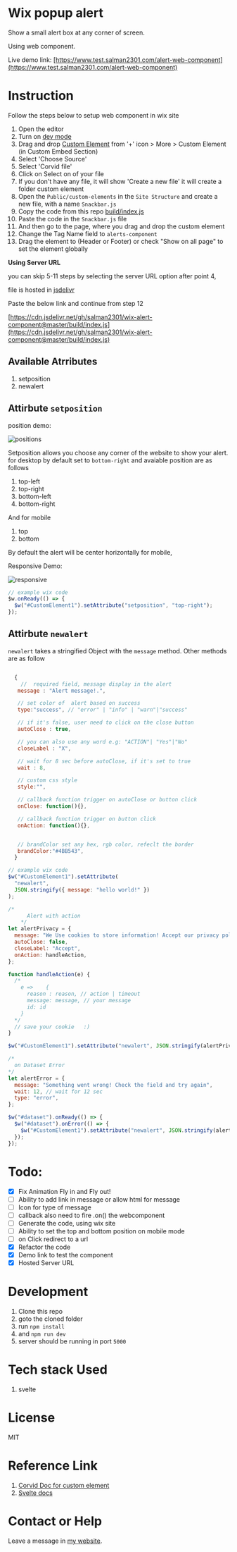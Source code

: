 # Wix popup alert

Show a small alert box at any corner of screen.

Using web component.

Live demo link: [https://www.test.salman2301.com/alert-web-component](https://www.test.salman2301.com/alert-web-component)

# Instruction

Follow the steps below to setup web component in wix site

1. Open the editor
2. Turn on [dev mode](https://support.wix.com/en/article/about-corvid-by-wix#to-enable-corvid-on-your-site)
3. Drag and drop [Custom Element](https://support.wix.com/en/article/corvid-about-custom-elements-8253009) from '+' icon > More > Custom Element (in Custom Embed Section)
4. Select 'Choose Source'
5. Select 'Corvid file'
6. Click on Select on of your file
7. If you don't have any file, it will show 'Create a new file' it will create a folder custom element
8. Open the `Public/custom-elements` in the `Site Structure` and create a new file, with a name `Snackbar.js`
9. Copy the code from this repo [build/index.js](build/index.js)
10. Paste the code in the `Snackbar.js` file
11. And then go to the page, where you drag and drop the custom element
12. Change the Tag Name field to `alerts-component`
13. Drag the element to (Header or Footer) or check "Show on all page" to set the element globally

**Using Server URL**

you can skip 5-11 steps by selecting the server URL option after point 4,

file is hosted in [jsdelivr](https://www.jsdelivr.com/)

Paste the below link and continue from step 12

[https://cdn.jsdelivr.net/gh/salman2301/wix-alert-component@master/build/index.js](https://cdn.jsdelivr.net/gh/salman2301/wix-alert-component@master/build/index.js)

## Available Atrributes

1. setposition
2. newalert

## Attirbute `setposition`

position demo:

![positions](/readmeDoc/position.gif)

Setposition allows you choose any corner of the website to show your alert. for desktop by default set to `bottom-right` and avaiable position are as follows

1. top-left
2. top-right
3. bottom-left
4. bottom-right

And for mobile

1. top
2. bottom

By default the alert will be center horizontally for mobile,

Responsive Demo:

![responsive](/readmeDoc/responsive.gif)

```js
// example wix code
$w.onReady(() => {
  $w("#CustomElement1").setAttribute("setposition", "top-right");
});
```

## Attirbute `newalert`

`newalert` takes a stringified Object with the `message` method.
Other methods are as follow

```js

  {
    //  required field, message display in the alert
   message : "Alert message!.",

   // set color of  alert based on success
   type:"success", // "error" | "info" | "warn"|"success"

   // if it's false, user need to click on the close button
   autoClose : true,

   // you can also use any word e.g: "ACTION"| "Yes"|"No"
   closeLabel : "X",

   // wait for 8 sec before autoClose, if it's set to true
   wait : 8,

   // custom css style
   style:"",

   // callback function trigger on autoClose or button click
   onClose: function(){},

   // callback function trigger on button click
   onAction: function(){},


   // brandColor set any hex, rgb color, refeclt the border
   brandColor:"#4BB543",
  }

```

```js
// example wix code
$w("#CustomElement1").setAttribute(
  "newalert",
  JSON.stringify({ message: "hello world!" })
);
```

```js
/*
      Alert with action
    */
let alertPrivacy = {
  message: "We Use cookies to store information! Accept our privacy policy!",
  autoClose: false,
  closeLabel: "Accept",
  onAction: handleAction,
};

function handleAction(e) {
  /*
    e => 	{
      reason : reason, // action | timeout
      message: message, // your message
      id: id
    }
  */
  // save your cookie	:)
}

$w("#CustomElement1").setAttribute("newalert", JSON.stringify(alertPrivacy));

```

```js
/*
  on Dataset Error
*/
let alertError = {
  message: "Something went wrong! Check the field and try again",
  wait: 12, // wait for 12 sec
  type: "error",
};

$w("#dataset").onReady(() => {
  $w("#dataset").onError(() => {
    $w("#CustomElement1").setAttribute("newalert", JSON.stringify(alertError));
  });
});
```

# Todo:

- [x] Fix Animation Fly in and Fly out!
- [ ] Ability to add link in message or allow html for message
- [ ] Icon for type of message
- [ ] callback also need to fire .on() the webcomponent
- [ ] Generate the code, using wix site
- [ ] Ability to set the top and bottom position on mobile mode
- [ ] on Click redirect to a url 
- [x] Refactor the code
- [x] Demo link to test the component
- [x] Hosted Server URL

# Development

1. Clone this repo
2. goto the cloned folder
3. run `npm install`
4. and `npm run dev`
5. server should be running in port `5000`

# Tech stack Used

1. svelte

# License

MIT

# Reference Link

1. [Corvid Doc for custom element](https://www.wix.com/corvid/reference/$w.CustomElement.html)
2. [Svelte docs](https://svelte.dev/docs)

# Contact or Help

Leave a message in [my website](https://salman2301.com).